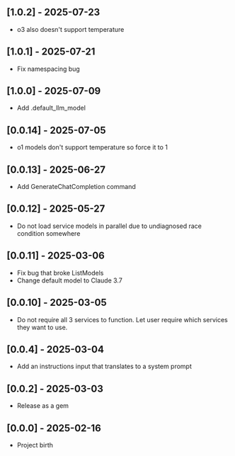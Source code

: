 ## [1.0.2] - 2025-07-23

- o3 also doesn't support temperature

## [1.0.1] - 2025-07-21

- Fix namespacing bug

## [1.0.0] - 2025-07-09

- Add .default_llm_model

## [0.0.14] - 2025-07-05

- o1 models don't support temperature so force it to 1

## [0.0.13] - 2025-06-27

- Add GenerateChatCompletion command

## [0.0.12] - 2025-05-27

- Do not load service models in parallel due to undiagnosed race condition somewhere

## [0.0.11] - 2025-03-06

- Fix bug that broke ListModels
- Change default model to Claude 3.7

## [0.0.10] - 2025-03-05

- Do not require all 3 services to function. Let user require which services they want to use.

## [0.0.4] - 2025-03-04

- Add an instructions input that translates to a system prompt

## [0.0.2] - 2025-03-03

- Release as a gem

## [0.0.0] - 2025-02-16

- Project birth
